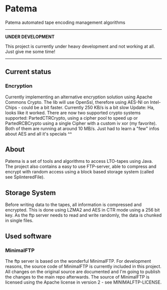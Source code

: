 # Patema
Patema automated tape encoding management algorithms

---
**UNDER DEVELOPMENT**

This project is currently under heavy development and not working at all.
Just give me some time!

---

## Current status
### Encryption
Currently implementing an alternative encryption solution using Apache Commons Crypto.
The lib will use OpenSsl, therefore using AES-NI on Intel-Chips - could be a bit faster.
Currently 250 KB/s is a bit slow
Update:
Ha, looks like it worked. There are now two supported crypto systems supported:
PartedCTRCrypto, using a cipher pool to speed up or PartedRCBCrypto using a single
Cipher with a custom iv xor (my favorite).
Both of them are running at around 10 MB/s.
Just had to learn a "few" infos about AES and all it's specials ^^

## About
Patema is a set of tools and algorithms to access LTO-tapes using Java.
The project also contains a easy to use FTP-server, able to compress and encrypt with random
access using a block based storage system (called see SplinteredFile).

## Storage System
Before writing data to the tapes, all information is compressed and encrypted.
This is done using LZMA2 and AES in CTR mode using a 256 bit key. As the ftp server
needs to read and write randomly, the data is chunked in single files.

## Used software
### MinimalFTP
The ftp server is based on the wonderful MinimalFTP. For development reasons, the source code
of MinimalFTP is currently included in this project. All changes on the original source
are documented and I'm going to publish the changes to the main repo afterwards.
The source of MinimalFTP is licensed using the Apache license in version 2 - see MINIMALFTP-LICENSE.


